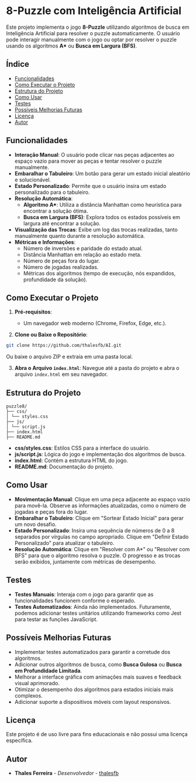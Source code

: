 # 8-Puzzle com Inteligência Artificial

Este projeto implementa o jogo **8-Puzzle** utilizando algoritmos de busca em Inteligência Artificial para resolver o puzzle automaticamente. O usuário pode interagir manualmente com o jogo ou optar por resolver o puzzle usando os algoritmos **A\*** ou **Busca em Largura (BFS)**.

## Índice

- [Funcionalidades](#funcionalidades)
- [Como Executar o Projeto](#como-executar-o-projeto)
- [Estrutura do Projeto](#estrutura-do-projeto)
- [Como Usar](#como-usar)
- [Testes](#testes)
- [Possíveis Melhorias Futuras](#possíveis-melhorias-futuras)
- [Licença](#licença)
- [Autor](#autor)

## Funcionalidades

- **Interação Manual**: O usuário pode clicar nas peças adjacentes ao espaço vazio para mover as peças e tentar resolver o puzzle manualmente.
- **Embaralhar o Tabuleiro**: Um botão para gerar um estado inicial aleatório e solucionável.
- **Estado Personalizado**: Permite que o usuário insira um estado personalizado para o tabuleiro.
- **Resolução Automática**:
  - **Algoritmo A\***: Utiliza a distância Manhattan como heurística para encontrar a solução ótima.
  - **Busca em Largura (BFS)**: Explora todos os estados possíveis em largura até encontrar a solução.
- **Visualização das Trocas**: Exibe um log das trocas realizadas, tanto manualmente quanto durante a resolução automática.
- **Métricas e Informações**:
  - Número de inversões e paridade do estado atual.
  - Distância Manhattan em relação ao estado meta.
  - Número de peças fora do lugar.
  - Número de jogadas realizadas.
  - Métricas dos algoritmos (tempo de execução, nós expandidos, profundidade da solução).

## Como Executar o Projeto

1. **Pré-requisitos**:

   - Um navegador web moderno (Chrome, Firefox, Edge, etc.).

2. **Clone ou Baixe o Repositório**:

```bash
git clone https://github.com/thalesfb/AI.git
```

Ou baixe o arquivo ZIP e extraia em uma pasta local.

3. **Abra o Arquivo `index.html`**: Navegue até a pasta do projeto e abra o arquivo `index.html` em seu navegador.

## Estrutura do Projeto

```plaintext
puzzle8/
├── css/
│ └── styles.css
├── js/
│ └── script.js
├── index.html
├── README.md
```

- **css/styles.css**: Estilos CSS para a interface do usuário.
- **js/script.js**: Lógica do jogo e implementação dos algoritmos de busca.
- **index.html**: Contém a estrutura HTML do jogo.
- **README.md**: Documentação do projeto.

## Como Usar

- **Movimentação Manual**:
  Clique em uma peça adjacente ao espaço vazio para movê-la.
  Observe as informações atualizadas, como o número de jogadas e peças fora do lugar.
- **Embaralhar o Tabuleiro**:
  Clique em "Sortear Estado Inicial" para gerar um novo desafio.
- **Estado Personalizado**:
  Insira uma sequência de números de 0 a 8 separados por vírgulas no campo apropriado.
  Clique em "Definir Estado Personalizado" para atualizar o tabuleiro.
- **Resolução Automática**:
  Clique em "Resolver com A\*" ou "Resolver com BFS" para que o algoritmo resolva o puzzle.
  O progresso e as trocas serão exibidos, juntamente com métricas de desempenho.

## Testes

- **Testes Manuais**: Interaja com o jogo para garantir que as funcionalidades funcionem conforme o esperado.
- **Testes Automatizados**: Ainda não implementados. Futuramente, podemos adicionar testes unitários utilizando frameworks como Jest para testar as funções JavaScript.

## Possíveis Melhorias Futuras

- Implementar testes automatizados para garantir a corretude dos algoritmos.
- Adicionar outros algoritmos de busca, como **Busca Gulosa** ou **Busca em Profundidade Limitada**.
- Melhorar a interface gráfica com animações mais suaves e feedback visual aprimorado.
- Otimizar o desempenho dos algoritmos para estados iniciais mais complexos.
- Adicionar suporte a dispositivos móveis com layout responsivos.

## Licença

Este projeto é de uso livre para fins educacionais e não possui uma licença específica.

## Autor

- **Thales Ferreira** - _Desenvolvedor_ - [thalesfb](https://github.com/thalesfb)